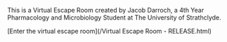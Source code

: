 This is a Virtual Escape Room created by Jacob Darroch, a 4th Year Pharmacology and Microbiology Student at The University of Strathclyde.

[Enter the virtual escape room](/Virtual Escape Room - RELEASE.html)
